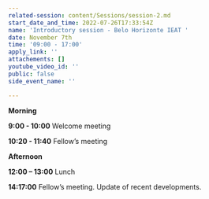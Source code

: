 ```yaml
---
related-session: content/Sessions/session-2.md
start_date_and_time: 2022-07-26T17:33:54Z
name: 'Introductory session - Belo Horizonte IEAT '
date: November 7th
time: '09:00 - 17:00'
apply_link: ''
attachements: []
youtube_video_id: ''
public: false
side_event_name: ''

---
```

**Morning**

**9:00 - 10:00** Welcome meeting

**10:20 - 11:40** Fellow’s meeting

**Afternoon**

**12:00 – 13:00** Lunch

**14:17:00** Fellow’s meeting. Update of recent developments.